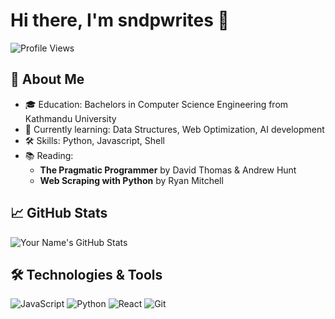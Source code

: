 # Hi there, I'm sndpwrites 👋

![Profile Views](https://komarev.com/ghpvc/?username=yourusername&color=brightgreen)

## 🚀 About Me
- 🎓 Education: Bachelors in Computer Science Engineering from Kathmandu University
- 🌱 Currently learning: Data Structures, Web Optimization, AI development
- 🛠️ Skills: Python, Javascript, Shell
- 📚 Reading:  
  - **The Pragmatic Programmer** by David Thomas & Andrew Hunt
  - **Web Scraping with Python** by Ryan Mitchell

## 📈 GitHub Stats
![Your Name's GitHub Stats](https://github-readme-stats.vercel.app/api?username=sndpwrites&show_icons=true&theme=radical)

## 🛠️ Technologies & Tools
![JavaScript](https://img.shields.io/badge/-JavaScript-F7DF1E?style=flat&logo=javascript)
![Python](https://img.shields.io/badge/-Python-3776AB?style=flat&logo=python)
![React](https://img.shields.io/badge/-React-61DAFB?style=flat&logo=react)
![Git](https://img.shields.io/badge/-Git-F05032?style=flat&logo=git)
